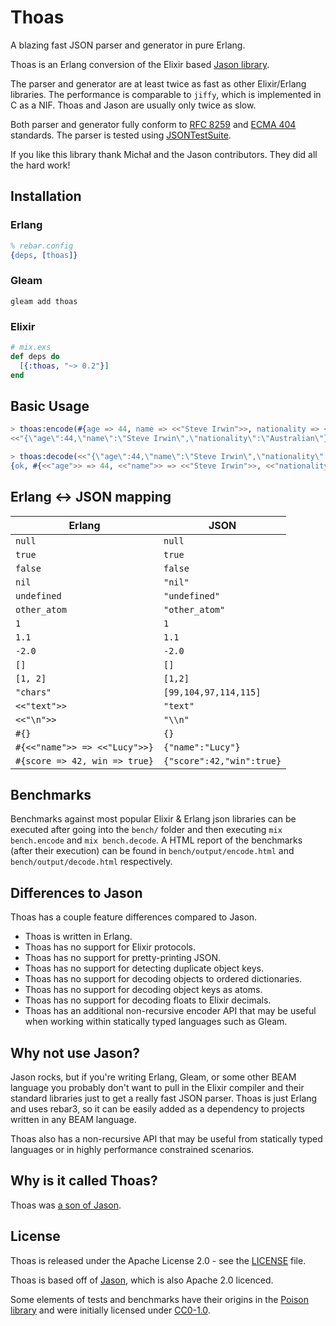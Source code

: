 # Thoas

A blazing fast JSON parser and generator in pure Erlang.

Thoas is an Erlang conversion of the Elixir based [Jason library][jason]. 

The parser and generator are at least twice as fast as other Elixir/Erlang
libraries. The performance is comparable to `jiffy`, which is implemented in C
as a NIF. Thoas and Jason are usually only twice as slow.

Both parser and generator fully conform to
[RFC 8259](https://tools.ietf.org/html/rfc8259) and
[ECMA 404](http://www.ecma-international.org/publications/standards/Ecma-404.htm)
standards. The parser is tested using [JSONTestSuite](https://github.com/nst/JSONTestSuite).

If you like this library thank Michał and the Jason contributors. They did all
the hard work!

## Installation

### Erlang

```erlang
% rebar.config
{deps, [thoas]}
```

### Gleam

```shell
gleam add thoas
```

### Elixir

```elixir
# mix.exs
def deps do
  [{:thoas, "~> 0.2"}]
end
```

## Basic Usage

```erlang
> thoas:encode(#{age => 44, name => <<"Steve Irwin">>, nationality => <<"Australian">>}).
<<"{\"age\":44,\"name\":\"Steve Irwin\",\"nationality\":\"Australian\"}">>

> thoas:decode(<<"{\"age\":44,\"name\":\"Steve Irwin\",\"nationality\":\"Australian\"}">>).
{ok, #{<<"age">> => 44, <<"name">> => <<"Steve Irwin">>, <<"nationality">> => <<"Australian">>}}
```

## Erlang <-> JSON mapping

Erlang                        | JSON
------                        | ------
`null`                        | `null`
`true`                        | `true`
`false`                       | `false`
`nil`                         | `"nil"`
`undefined`                   | `"undefined"`
`other_atom`                  | `"other_atom"`
`1`                           | `1`
`1.1`                         | `1.1`
`-2.0`                        | `-2.0`
`[]`                          | `[]`
`[1, 2]`                      | `[1,2]`
`"chars"`                     | `[99,104,97,114,115]`
`<<"text">>`                  | `"text"`
`<<"\n">>`                    | `"\\n"`
`#{}`                         | `{}`
`#{<<"name">> => <<"Lucy">>}` | `{"name":"Lucy"}`
`#{score => 42, win => true}` | `{"score":42,"win":true}`


## Benchmarks

Benchmarks against most popular Elixir & Erlang json libraries can be executed after
going into the `bench/` folder and then executing `mix bench.encode` and `mix bench.decode`.
A HTML report of the benchmarks (after their execution) can be found in
`bench/output/encode.html` and `bench/output/decode.html` respectively.

## Differences to Jason

Thoas has a couple feature differences compared to Jason.

- Thoas is written in Erlang.
- Thoas has no support for Elixir protocols.
- Thoas has no support for pretty-printing JSON.
- Thoas has no support for detecting duplicate object keys.
- Thoas has no support for decoding objects to ordered dictionaries.
- Thoas has no support for decoding object keys as atoms.
- Thoas has no support for decoding floats to Elixir decimals.
- Thoas has an additional non-recursive encoder API that may be useful when
  working within statically typed languages such as Gleam.

## Why not use Jason?

Jason rocks, but if you're writing Erlang, Gleam, or some other BEAM language
you probably don't want to pull in the Elixir compiler and their standard
libraries just to get a really fast JSON parser. Thoas is just Erlang and uses
rebar3, so it can be easily added as a dependency to projects written in any
BEAM language.

Thoas also has a non-recursive API that may be useful from statically typed
languages or in highly performance constrained scenarios.

## Why is it called Thoas?

Thoas was [a son of Jason](https://en.wikipedia.org/wiki/Thoas_(son_of_Jason)).

## License

Thoas is released under the Apache License 2.0 - see the [LICENSE](LICENSE) file.

Thoas is based off of [Jason][jason], which is also Apache 2.0 licenced.

Some elements of tests and benchmarks have their origins in the
[Poison library](https://github.com/devinus/poison) and were initially licensed under [CC0-1.0](https://creativecommons.org/publicdomain/zero/1.0/).

[jason]: https://github.com/michalmuskala/jason
